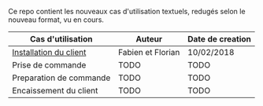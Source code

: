 Ce repo contient les nouveaux cas d'utilisation textuels, redugés selon le nouveau format, vu en cours.

| Cas d'utilisation       | Auteur | Date de creation |
|-------------------------|--------|------------------|
| [Installation du client](./Installation_Client.md) | Fabien et Florian   | 10/02/2018|
| Prise de commande       | TODO   | TODO             |
| Preparation de commande | TODO   | TODO             |
| Encaissement du client  | TODO   | TODO             |
